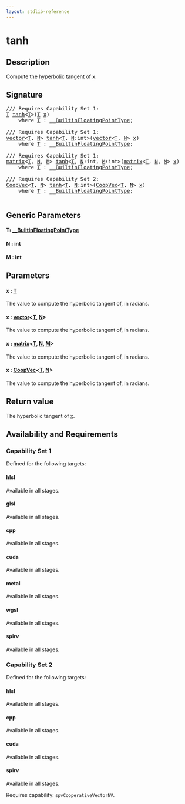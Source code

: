 ```yaml
---
layout: stdlib-reference
---
```


# tanh

## Description

Compute the hyperbolic tangent of <span class='code'><a href="tanh.md#decl-x" class="code_param">x</a></span>.



## Signature 

<pre>
/// Requires Capability Set 1:
<a href="tanh.md#typeparam-T" class="code_type">T</a> <a href="tanh.md">tanh</a>&lt;<a href="tanh.md#typeparam-T" class="code_type">T</a>&gt;(<a href="tanh.md#typeparam-T" class="code_type">T</a> <a href="tanh.md#decl-x" class="code_param">x</a>)
    <span class='code_keyword'>where</span> <a href="tanh.md#typeparam-T" class="code_type">T</a> : <a href="../interfaces/0_builtinfloatingpointtype-029hm/index.md" class="code_type">__BuiltinFloatingPointType</a>;

/// Requires Capability Set 1:
<a href="../types/vector/index.md" class="code_type">vector</a>&lt;<a href="tanh.md#typeparam-T" class="code_type">T</a>, <a href="tanh.md#decl-N" class="code_var">N</a>&gt; <a href="tanh.md">tanh</a>&lt;<a href="tanh.md#typeparam-T" class="code_type">T</a>, <a href="tanh.md#decl-N" class="code_var">N</a>:<span class="code_keyword">int</span>&gt;(<a href="../types/vector/index.md" class="code_type">vector</a>&lt;<a href="tanh.md#typeparam-T" class="code_type">T</a>, <a href="tanh.md#decl-N" class="code_var">N</a>&gt; <a href="tanh.md#decl-x" class="code_param">x</a>)
    <span class='code_keyword'>where</span> <a href="tanh.md#typeparam-T" class="code_type">T</a> : <a href="../interfaces/0_builtinfloatingpointtype-029hm/index.md" class="code_type">__BuiltinFloatingPointType</a>;

/// Requires Capability Set 1:
<a href="../types/matrix/index.md" class="code_type">matrix</a>&lt;<a href="tanh.md#typeparam-T" class="code_type">T</a>, <a href="tanh.md#decl-N" class="code_var">N</a>, <a href="tanh.md#decl-M" class="code_var">M</a>&gt; <a href="tanh.md">tanh</a>&lt;<a href="tanh.md#typeparam-T" class="code_type">T</a>, <a href="tanh.md#decl-N" class="code_var">N</a>:<span class="code_keyword">int</span>, <a href="tanh.md#decl-M" class="code_var">M</a>:<span class="code_keyword">int</span>&gt;(<a href="../types/matrix/index.md" class="code_type">matrix</a>&lt;<a href="tanh.md#typeparam-T" class="code_type">T</a>, <a href="tanh.md#decl-N" class="code_var">N</a>, <a href="tanh.md#decl-M" class="code_var">M</a>&gt; <a href="tanh.md#decl-x" class="code_param">x</a>)
    <span class='code_keyword'>where</span> <a href="tanh.md#typeparam-T" class="code_type">T</a> : <a href="../interfaces/0_builtinfloatingpointtype-029hm/index.md" class="code_type">__BuiltinFloatingPointType</a>;

/// Requires Capability Set 2:
<a href="../types/coopvec-04/index.md" class="code_type">CoopVec</a>&lt;<a href="tanh.md#typeparam-T" class="code_type">T</a>, <a href="tanh.md#decl-N" class="code_var">N</a>&gt; <a href="tanh.md">tanh</a>&lt;<a href="tanh.md#typeparam-T" class="code_type">T</a>, <a href="tanh.md#decl-N" class="code_var">N</a>:<span class="code_keyword">int</span>&gt;(<a href="../types/coopvec-04/index.md" class="code_type">CoopVec</a>&lt;<a href="tanh.md#typeparam-T" class="code_type">T</a>, <a href="tanh.md#decl-N" class="code_var">N</a>&gt; <a href="tanh.md#decl-x" class="code_param">x</a>)
    <span class='code_keyword'>where</span> <a href="tanh.md#typeparam-T" class="code_type">T</a> : <a href="../interfaces/0_builtinfloatingpointtype-029hm/index.md" class="code_type">__BuiltinFloatingPointType</a>;

</pre>

## Generic Parameters

####  <a id="typeparam-T"></a>T: [\_\_BuiltinFloatingPointType](../interfaces/0_builtinfloatingpointtype-029hm/index.md)
####  <a id="decl-N"></a>N  : int
####  <a id="decl-M"></a>M  : int

## Parameters

####  <a id="decl-x"></a>x  : [T](tanh.md#typeparam-T)
The value to compute the hyperbolic tangent of, in radians.

####  <a id="decl-x"></a>x  : [vector](../types/vector/index.md)\<[T](../types/vector/index.md#typeparam-T), [N](../types/vector/index.md#decl-N)\>
The value to compute the hyperbolic tangent of, in radians.

####  <a id="decl-x"></a>x  : [matrix](../types/matrix/index.md)\<[T](../types/matrix/t-0.md), [N](../types/matrix/index.md#decl-N), [M](../types/matrix/index.md#decl-M)\>
The value to compute the hyperbolic tangent of, in radians.

####  <a id="decl-x"></a>x  : [CoopVec](../types/coopvec-04/index.md)\<[T](../types/coopvec-04/index.md#typeparam-T), [N](../types/coopvec-04/index.md#decl-N)\>
The value to compute the hyperbolic tangent of, in radians.


## Return value
The hyperbolic tangent of <span class='code'><a href="tanh.md#decl-x" class="code_param">x</a></span>.


## Availability and Requirements

### Capability Set 1

Defined for the following targets:

#### hlsl
Available in all stages.

#### glsl
Available in all stages.

#### cpp
Available in all stages.

#### cuda
Available in all stages.

#### metal
Available in all stages.

#### wgsl
Available in all stages.

#### spirv
Available in all stages.


### Capability Set 2

Defined for the following targets:

#### hlsl
Available in all stages.

#### cpp
Available in all stages.

#### cuda
Available in all stages.

#### spirv
Available in all stages.

Requires capability: `spvCooperativeVectorNV`.



<script>
// Fix .md links to .html when on ReadTheDocs
if (window.location.hostname.includes('readthedocs') || 
    window.location.hostname.includes('rtfd.io')) {
  document.addEventListener('DOMContentLoaded', function() {
    const links = document.querySelectorAll('a');
    links.forEach(link => {
      const href = link.getAttribute('href');
      if (href && href.includes('.md')) {
        // This regex will handle .md links with or without fragment identifiers or query parameters
        link.href = link.href.replace(/(.+)\.md(#[^?]*)?(\?.*)?$/, '$1.html$2$3');
      }
    });
  });
}
</script>
